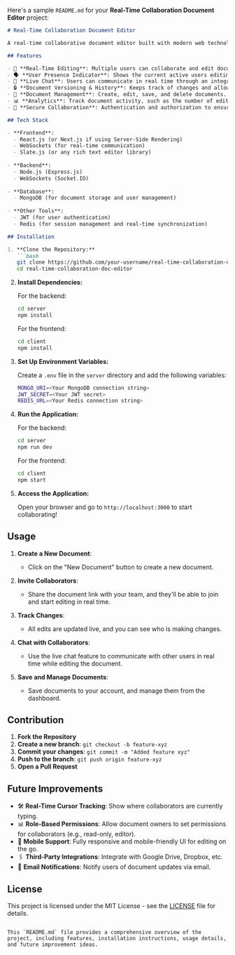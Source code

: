 Here's a sample `README.md` for your **Real-Time Collaboration Document Editor** project:

```md
# Real-Time Collaboration Document Editor

A real-time collaborative document editor built with modern web technologies that allows multiple users to edit documents simultaneously, with changes reflected in real time.

## Features

- 📝 **Real-Time Editing**: Multiple users can collaborate and edit documents simultaneously with instant updates across all connected users.
- 🗣️ **User Presence Indicator**: Shows the current active users editing the document.
- 💬 **Live Chat**: Users can communicate in real time through an integrated chat feature.
- 🔒 **Document Versioning & History**: Keeps track of changes and allows users to revert to previous versions.
- 📁 **Document Management**: Create, edit, save, and delete documents.
- 📊 **Analytics**: Track document activity, such as the number of edits, time spent on the document, and more.
- 🔐 **Secure Collaboration**: Authentication and authorization to ensure only permitted users can view and edit documents.

## Tech Stack

- **Frontend**: 
  - React.js (or Next.js if using Server-Side Rendering)
  - WebSockets (for real-time communication)
  - Slate.js (or any rich text editor library)
  
- **Backend**: 
  - Node.js (Express.js)
  - WebSockets (Socket.IO)
  
- **Database**: 
  - MongoDB (for document storage and user management)
  
- **Other Tools**:
  - JWT (for user authentication)
  - Redis (for session management and real-time synchronization)

## Installation

1. **Clone the Repository:**
   ```bash
   git clone https://github.com/your-username/real-time-collaboration-doc-editor.git
   cd real-time-collaboration-doc-editor
   ```

2. **Install Dependencies:**

   For the backend:
   ```bash
   cd server
   npm install
   ```

   For the frontend:
   ```bash
   cd client
   npm install
   ```

3. **Set Up Environment Variables:**

   Create a `.env` file in the `server` directory and add the following variables:

   ```bash
   MONGO_URI=<Your MongoDB connection string>
   JWT_SECRET=<Your JWT secret>
   REDIS_URL=<Your Redis connection string>
   ```

4. **Run the Application:**

   For the backend:
   ```bash
   cd server
   npm run dev
   ```

   For the frontend:
   ```bash
   cd client
   npm start
   ```

5. **Access the Application:**

   Open your browser and go to `http://localhost:3000` to start collaborating!

## Usage

1. **Create a New Document**: 
   - Click on the "New Document" button to create a new document.
   
2. **Invite Collaborators**:
   - Share the document link with your team, and they'll be able to join and start editing in real time.

3. **Track Changes**:
   - All edits are updated live, and you can see who is making changes.
   
4. **Chat with Collaborators**:
   - Use the live chat feature to communicate with other users in real time while editing the document.

5. **Save and Manage Documents**:
   - Save documents to your account, and manage them from the dashboard.

## Contribution

1. **Fork the Repository**
2. **Create a new branch**: `git checkout -b feature-xyz`
3. **Commit your changes**: `git commit -m "Added feature xyz"`
4. **Push to the branch**: `git push origin feature-xyz`
5. **Open a Pull Request**

## Future Improvements

- 🛠 **Real-Time Cursor Tracking**: Show where collaborators are currently typing.
- 📊 **Role-Based Permissions**: Allow document owners to set permissions for collaborators (e.g., read-only, editor).
- 📱 **Mobile Support**: Fully responsive and mobile-friendly UI for editing on the go.
- 🖇️ **Third-Party Integrations**: Integrate with Google Drive, Dropbox, etc.
- 📧 **Email Notifications**: Notify users of document updates via email.

## License

This project is licensed under the MIT License - see the [LICENSE](LICENSE) file for details.

```

This `README.md` file provides a comprehensive overview of the project, including features, installation instructions, usage details, and future improvement ideas.
